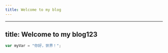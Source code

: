 ```yaml
---
title: Welcome to my blog
---
```


---
title: Welcome to my blog123
---
``` JavaScript
var myVar = "你好，世界！";
````
